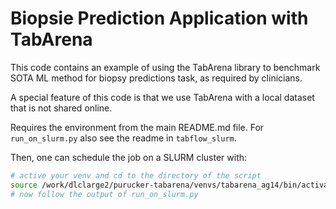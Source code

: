 # Biopsie Prediction Application with TabArena

This code contains an example of using the TabArena library to benchmark SOTA ML method for biopsy 
predictions task, as required by clinicians. 

A special feature of this code is that we use TabArena with a local dataset that is not shared online.

Requires the environment from the main README.md file. For `run_on_slurm.py` also see the readme in `tabflow_slurm`.


Then, one can schedule the job on a SLURM cluster with:

```bash
# active your venv and cd to the directory of the script
source /work/dlclarge2/purucker-tabarena/venvs/tabarena_ag14/bin/activate && cd /work/dlclarge2/purucker-tabarena/code/tabarena_benchmarking_examples/tabarena_applications/biopsie_predictions
# now follow the output of run_on_slurm.py
```